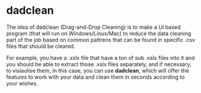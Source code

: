 # dadclean

The idea of dadclean (Drag-and-Drop Cleaning) is to make a UI based program (that will run on Windows/Linux/Mac) to reduce the data cleaning part of the job based on common pattrens that can be found in specific .csv files that should be cleared. 

For example, you have a .xslx file that have a ton of sub .xslx files into it and you should be able to extract those .xslx files separately, and if necessary, to visiaulise them, in this case, you can use **dadclean**, which will offer the features to work with your data and clean them in seconds according to your wishes.
